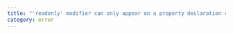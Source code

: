 ```yaml
---
title: "'readonly' modifier can only appear on a property declaration or index signature."
category: error
---
```

